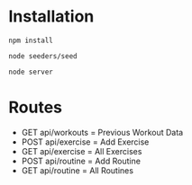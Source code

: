 # Installation
```npm install```

```node seeders/seed```

```node server```

# Routes
 * GET api/workouts = Previous Workout Data
 *  POST api/exercise = Add Exercise
 * GET api/exercise = All Exercises
 *  POST api/routine = Add Routine
 * GET api/routine = All Routines
